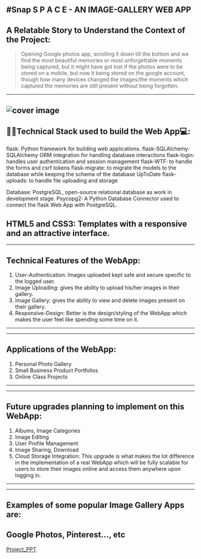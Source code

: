 #Snap S P A C E - AN IMAGE-GALLERY WEB APP
---
## A Relatable Story to Understand the Context of the Project:
> Opening Google photos app, scrolling it down till the bottom and we find the most beautiful memories or most unforgettable moments being captured, but it might have got lost if the photos were to be stored on a mobile, but now it being stored on the google account, though how many devices changed the images/the moments which captured the memories are still present without being forgotten.
---
![cover image](https://drive.google.com/file/d/1tW4u5sHaGQL2oVAW2bgYwHSzIhnbqapF/view?usp=sharing "Project Title")
---
## 👨‍💻Technical Stack used to build the Web App💻:
flask: Python framework for building web applications.
flask-SQLAlchemy: SQLAlchemy ORM integration for handling database interactions
flask-login: handles user authentication and session management
flask-WTF: to handle the forms and csrf tokens
flask-migrate: to migrate the models to the database while keeping the schema of the database UpToDate
flask-uploads: to handle file uploading and storage

Database: PostgreSQL, open-source relational database as work in development stage.
Psycopg2: A Python Database Connector used to connect the flask Web App with PostgreSQL.

HTML5 and CSS3: Templates with a responsive and an attractive interface.
---
---
## Technical Features of the WebApp:
1. User-Authentication: Images uploaded kept safe and secure specific to the logged user.
2. Image Uploading: gives the ability to upload his/her images in their gallery.
3. Image Gallery: gives the ability to view and delete images present on their gallery.
4. Responsive-Design: Better is the design/styling of the WebApp which makes the user feel like spending some time on it.
---
---
## Applications of the WebApp:
1. Personal Photo Gallery
2. Small Business Product Portfolios
3. Online Class Projects
---
---
## Future upgrades planning to implement on this WebApp:
1. Albums, Image Categories
2. Image Editing
3. User Profile Management
4. Image Sharing, Download
5. Cloud Storage Integration: This upgrade is what makes the lot difference in the implementation of a real WebApp which will be fully scalable for users to store their images online and access them anywhere upon logging in.
---
---
## Examples of some popular Image Gallery Apps are:
Google Photos, Pinterest..., etc
---

[Project_PPT](https://drive.google.com/file/d/10qYGRJAwamWzcyySK55JOaPW-aQx1TK0/view?usp=drive_link) 

